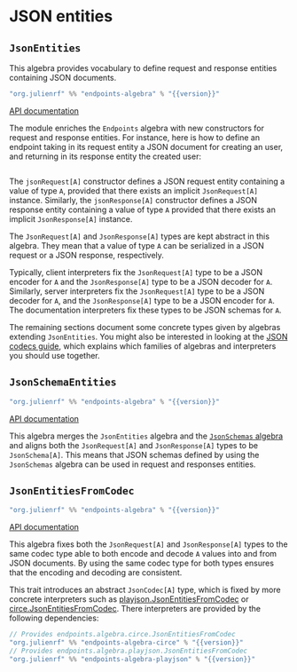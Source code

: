 # JSON entities

## `JsonEntities`

This algebra provides vocabulary to define request and response entities
containing JSON documents.

~~~ scala expandVars=true
"org.julienrf" %% "endpoints-algebra" % "{{version}}"
~~~

[API documentation](api:endpoints.algebra.JsonEntities)

The module enriches the `Endpoints` algebra with new constructors
for request and response entities. For instance, here is how to
define an endpoint taking in its request entity a JSON document
for creating an user, and returning in its response entity the
created user:

~~~ scala src=../../../../../algebras/algebra/src/test/scala/endpoints/algebra/JsonEntitiesDocs.scala#json-entities
~~~

The `jsonRequest[A]` constructor defines a JSON request entity containing
a value of type `A`, provided that there exists an implicit `JsonRequest[A]`
instance. Similarly, the `jsonResponse[A]` constructor defines a JSON
response entity containing a value of type `A` provided that there exists an
implicit `JsonResponse[A]` instance.

The `JsonRequest[A]` and `JsonResponse[A]` types are kept abstract in this
algebra. They mean that a value of type `A` can be serialized in a
JSON request or a JSON response, respectively.

Typically, client interpreters fix the `JsonRequest[A]` type to
be a JSON encoder for `A` and the `JsonResponse[A]` type to be
a JSON decoder for `A`. Similarly, server interpreters fix the
`JsonRequest[A]` type to be a JSON decoder for `A`, and the
`JsonResponse[A]` type to be a JSON encoder for `A`. The documentation
interpreters fix these types to be JSON schemas for `A`.

The remaining sections document some concrete types given by algebras
extending `JsonEntities`. You might also be interested in looking at
the [JSON codecs guide](/guides/json-codecs.md), which explains which
families of algebras and interpreters you should use together.

## `JsonSchemaEntities`

~~~ scala expandVars=true
"org.julienrf" %% "endpoints-algebra" % "{{version}}"
~~~

[API documentation](api:endpoints.algebra.JsonSchemaEntities)

This algebra merges the `JsonEntities` algebra and the
[`JsonSchemas` algebra](json-schemas.md) and aligns both the
`JsonRequest[A]` and `JsonResponse[A]` types to be `JsonSchema[A]`. This means that
JSON schemas defined by using the `JsonSchemas` algebra can be used in request and
responses entities.

## `JsonEntitiesFromCodec`

~~~ scala expandVars=true
"org.julienrf" %% "endpoints-algebra" % "{{version}}"
~~~

[API documentation](api:endpoints.algebra.JsonEntitiesFromCodec)

This algebra fixes both the `JsonRequest[A]` and `JsonResponse[A]` types to the same
codec type able to both encode and decode `A` values into and from JSON documents. By
using the same codec type for both types ensures that the encoding and decoding
are consistent.

This trait introduces an abstract `JsonCodec[A]` type, which is fixed by more concrete
interpreters such as
[playjson.JsonEntitiesFromCodec](api:endpoints.algebra.playjson.JsonEntitiesFromCodec)
or [circe.JsonEntitiesFromCodec](api:endpoints.algebra.circe.JsonEntitiesFromCodec).
There interpreters are provided by the following dependencies:

~~~ scala expandVars=true
// Provides endpoints.algebra.circe.JsonEntitiesFromCodec
"org.julienrf" %% "endpoints-algebra-circe" % "{{version}}"
// Provides endpoints.algebra.playjson.JsonEntitiesFromCodec
"org.julienrf" %% "endpoints-algebra-playjson" % "{{version}}"
~~~
